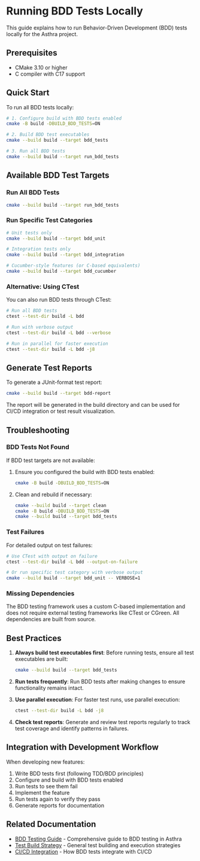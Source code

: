 # Running BDD Tests Locally

This guide explains how to run Behavior-Driven Development (BDD) tests locally for the Asthra project.

## Prerequisites

- CMake 3.10 or higher
- C compiler with C17 support

## Quick Start

To run all BDD tests locally:

```bash
# 1. Configure build with BDD tests enabled
cmake -B build -DBUILD_BDD_TESTS=ON

# 2. Build BDD test executables
cmake --build build --target bdd_tests

# 3. Run all BDD tests
cmake --build build --target run_bdd_tests
```

## Available BDD Test Targets

### Run All BDD Tests
```bash
cmake --build build --target run_bdd_tests
```

### Run Specific Test Categories

```bash
# Unit tests only
cmake --build build --target bdd_unit

# Integration tests only
cmake --build build --target bdd_integration

# Cucumber-style features (or C-based equivalents)
cmake --build build --target bdd_cucumber
```

### Alternative: Using CTest

You can also run BDD tests through CTest:

```bash
# Run all BDD tests
ctest --test-dir build -L bdd

# Run with verbose output
ctest --test-dir build -L bdd --verbose

# Run in parallel for faster execution
ctest --test-dir build -L bdd -j8
```

## Generate Test Reports

To generate a JUnit-format test report:

```bash
cmake --build build --target bdd-report
```

The report will be generated in the build directory and can be used for CI/CD integration or test result visualization.

## Troubleshooting

### BDD Tests Not Found

If BDD test targets are not available:

1. Ensure you configured the build with BDD tests enabled:
   ```bash
   cmake -B build -DBUILD_BDD_TESTS=ON
   ```

2. Clean and rebuild if necessary:
   ```bash
   cmake --build build --target clean
   cmake -B build -DBUILD_BDD_TESTS=ON
   cmake --build build --target bdd_tests
   ```

### Test Failures

For detailed output on test failures:

```bash
# Use CTest with output on failure
ctest --test-dir build -L bdd --output-on-failure

# Or run specific test category with verbose output
cmake --build build --target bdd_unit -- VERBOSE=1
```

### Missing Dependencies

The BDD testing framework uses a custom C-based implementation and does not require external testing frameworks like CTest or CGreen. All dependencies are built from source.

## Best Practices

1. **Always build test executables first**: Before running tests, ensure all test executables are built:
   ```bash
   cmake --build build --target bdd_tests
   ```

2. **Run tests frequently**: Run BDD tests after making changes to ensure functionality remains intact.

3. **Use parallel execution**: For faster test runs, use parallel execution:
   ```bash
   ctest --test-dir build -L bdd -j8
   ```

4. **Check test reports**: Generate and review test reports regularly to track test coverage and identify patterns in failures.

## Integration with Development Workflow

When developing new features:

1. Write BDD tests first (following TDD/BDD principles)
2. Configure and build with BDD tests enabled
3. Run tests to see them fail
4. Implement the feature
5. Run tests again to verify they pass
6. Generate reports for documentation

## Related Documentation

- [BDD Testing Guide](./bdd-testing-guide.md) - Comprehensive guide to BDD testing in Asthra
- [Test Build Strategy](./test-build-strategy.md) - General test building and execution strategies
- [CI/CD Integration](../workflows/ci-cd-integration.md) - How BDD tests integrate with CI/CD